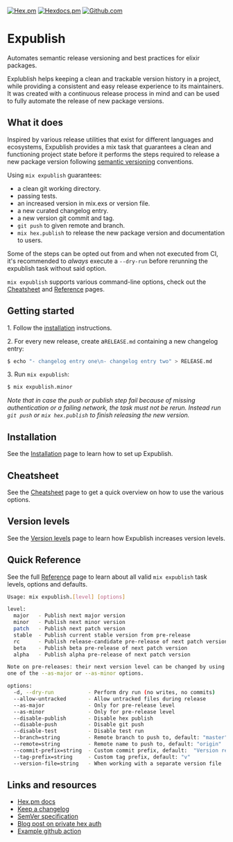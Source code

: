 [![Hex.pm](https://img.shields.io/hexpm/v/expublish)](https://hex.pm/packages/expublish)
[![Hexdocs.pm](https://img.shields.io/badge/docs-hexdocs.pm-purple)](https://hexdocs.pm/expublish)
[![Github.com](https://github.com/ucwaldo/expublish/actions/workflows/elixir.yml/badge.svg)](https://github.com/ucwaldo/expublish/actions)

# Expublish

Automates semantic release versioning and best practices for elixir packages.

Explublish helps keeping a clean and trackable version history in a project,
while providing a consistent and easy release experience to its maintainers.
It was created with a continuous release process in mind and can be used to
fully automate the release of new package versions.

## What it does

Inspired by various release utilities that exist for different languages and ecosystems,
Expublish provides a mix task that guarantees a clean and functioning project state
before it performs the steps required to release a new package version following
[semantic versioning](https://semver.org/) conventions.

Using `mix expublish` guarantees:

- a clean git working directory.
- passing tests.
- an increased version in mix.exs or version file.
- a new curated changelog entry.
- a new version git commit and tag.
- `git push` to given remote and branch.
- `mix hex.publish` to release the new package version and documentation to users.

Some of the steps can be opted out from and when not executed from CI,
it's recommended to _always_ execute a `--dry-run` before rerunning the expublish task without said option.

`mix expublish` supports various command-line options, check out the [Cheatsheet](./docs/CHEATSHEET.md) and [Reference](./docs/REFERENCE.md) pages.

<span id="getting-started"></span>

## Getting started

1\. Follow the [installation](./docs/INSTALLATION.md) instructions.

2\. For every new release, create a`RELEASE.md` containing a new changelog entry:

```bash
$ echo "- changelog entry one\n- changelog entry two" > RELEASE.md
```

3\. Run `mix expublish`:

```bash
$ mix expublish.minor
```

_Note that in case the push or publish step fail because of missing authentication
or a failing network, the task must not be rerun. Instead run `git push` or
`mix hex.publish` to finish releasing the new version._

## Installation

See the [Installation](./docs/INSTALLATION.md) page to learn how to set up Expublish.

<span id="version-levels"></span>

<span id="cheatsheet"></span>

## Cheatsheet

See the [Cheatsheet](./docs/CHEATSHEET.md) page to get a quick overview on how to use the various options.

<span id="version-levels"></span>

## Version levels

See the [Version levels](./docs/VERSION_LEVELS.md) page to learn how Expublish increases version levels.

<span id="quick-reference"></span>

## Quick Reference

See the full [Reference](./docs/REFERENCE.md) page to learn about all valid `mix expublish`
task levels, options and defaults.

```bash
Usage: mix expublish.[level] [options]

level:
  major   - Publish next major version
  minor   - Publish next minor version
  patch   - Publish next patch version
  stable  - Publish current stable version from pre-release
  rc      - Publish release-candidate pre-release of next patch version
  beta    - Publish beta pre-release of next patch version
  alpha   - Publish alpha pre-release of next patch version

Note on pre-releases: their next version level can be changed by using
one of the --as-major or --as-minor options.

options:
  -d, --dry-run           - Perform dry run (no writes, no commits)
  --allow-untracked       - Allow untracked files during release
  --as-major              - Only for pre-release level
  --as-minor              - Only for pre-release level
  --disable-publish       - Disable hex publish
  --disable-push          - Disable git push
  --disable-test          - Disable test run
  --branch=string         - Remote branch to push to, default: "master"
  --remote=string         - Remote name to push to, default: "origin"
  --commit-prefix=string  - Custom commit prefix, default:  "Version release"
  --tag-prefix=string     - Custom tag prefix, default: "v"
  --version-file=string   - When working with a separate version file
```

<span id="links-and-resources"></span>

## Links and resources

- [Hex.pm docs](https://hex.pm/docs/usage)
- [Keep a changelog](https://keepachangelog.com/en/1.1.0/)
- [SemVer specification](https://semver.org/)
- [Blog post on private hex auth](https://medium.com/@brunoripa/elixir-application-deployment-using-a-ci-and-private-hex-pm-dependencies-23f45fe04973)
- [Example github action](https://github.com/ucwaldo/expublish/blob/master/.github/workflows/release.yml#L31-L42)
